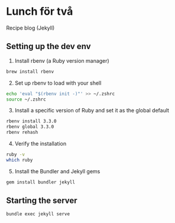 # Lunch för två
Recipe blog (Jekyll)

## Setting up the dev env
1. Install rbenv (a Ruby version manager)
```sh
brew install rbenv
```
2. Set up rbenv to load with your shell
```sh
echo 'eval "$(rbenv init -)"' >> ~/.zshrc
source ~/.zshrc
```

3.  Install a specific version of Ruby and set it as the global default
```sh
rbenv install 3.3.0
rbenv global 3.3.0
rbenv rehash
```

4. Verify the installation
```sh
ruby -v
which ruby
```

5. Install the Bundler and Jekyll gems
```sh
gem install bundler jekyll
```

## Starting the server
```sh
bundle exec jekyll serve
```
